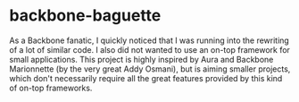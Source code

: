 backbone-baguette
=================

As a Backbone fanatic, I quickly noticed that I was running into the rewriting of a lot of similar code. I also did not wanted to use an on-top framework for small applications.
This project is highly inspired by Aura and Backbone Marionnette (by the very great Addy Osmani), but is aiming smaller projects, which don't necessarily require all the great features provided by this kind of on-top frameworks.